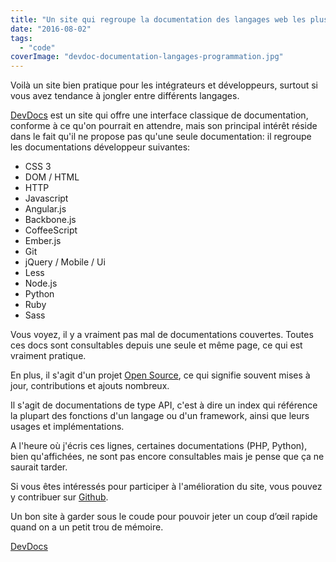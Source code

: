 ```yaml
---
title: "Un site qui regroupe la documentation des langages web les plus populaires"
date: "2016-08-02"
tags:
  - "code"
coverImage: "devdoc-documentation-langages-programmation.jpg"
---
```


Voilà un site bien pratique pour les intégrateurs et développeurs, surtout si vous avez tendance à jongler entre différents langages.<!--more-->

[DevDocs](http://devdocs.io/) est un site qui offre une interface classique de documentation, conforme à ce qu'on pourrait en attendre, mais son principal intérêt réside dans le fait qu'il ne propose pas qu'une seule documentation: il regroupe les documentations développeur suivantes:

- CSS 3
- DOM / HTML
- HTTP
- Javascript
- Angular.js
- Backbone.js
- CoffeeScript
- Ember.js
- Git
- jQuery / Mobile / Ui
- Less
- Node.js
- Python
- Ruby
- Sass

Vous voyez, il y a vraiment pas mal de documentations couvertes. Toutes ces docs sont consultables depuis une seule et même page, ce qui est vraiment pratique.

En plus, il s'agit d'un projet [Open Source](http://fr.wikipedia.org/wiki/Open_source), ce qui signifie souvent mises à jour, contributions et ajouts nombreux.

Il s'agit de documentations de type API, c'est à dire un index qui référence la plupart des fonctions d'un langage ou d'un framework, ainsi que leurs usages et implémentations.

A l'heure où j'écris ces lignes, certaines documentations (PHP, Python), bien qu'affichées, ne sont pas encore consultables mais je pense que ça ne saurait tarder.

Si vous êtes intéressés pour participer à l'amélioration du site, vous pouvez y contribuer sur [Github](https://github.com/Thibaut/devdocs).

Un bon site à garder sous le coude pour pouvoir jeter un coup d’œil rapide quand on a un petit trou de mémoire.

[DevDocs](http://devdocs.io/)

